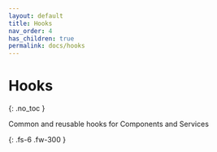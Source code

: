 ```yaml
---
layout: default
title: Hooks
nav_order: 4
has_children: true
permalink: docs/hooks
---
```


# Hooks

{: .no_toc }

Common and reusable hooks for Components and Services

{: .fs-6 .fw-300 }
